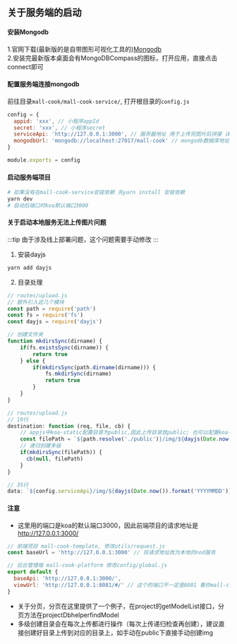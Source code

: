 ## 关于服务端的启动

#### 安装Mongodb
1.官网下载(最新版的是自带图形可视化工具的)[Mongodb](https://www.mongodb.com/try/download/community)<br />
2.安装完最新版本桌面会有MongoDBCompass的图标，打开应用，直接点击connect即可

#### 配置服务端连接mongodb
前往目录`mall-cook/mall-cook-service/`, 打开根目录的`config.js`
```javascript
config = {
  appid: 'xxx', // 小程序appId
  secret: 'xxx', // 小程序secret
  serviceApi: 'http://127.0.0.1:3000', // 服务器地址 用于上传完图片后拼接 详细看routes/upload.js
  mongodbUrl: 'mongodb://localhost:27017/mall-cook' // mongodb数据库地址 格式：mongodb://username:password@host:port/name
}

module.exports = config
```

#### 启动服务端项目
```bash
# 如果没有在mall-cook-service安装依赖 先yarn install 安装依赖
yarn dev 
# 启动后端口时koa默认端口3000
```


#### 关于启动本地服务无法上传图片问题
:::tip
由于涉及线上部署问题，这个问题需要手动修改
:::
1. 安装dayjs
```bash
yarn add dayjs
```

2. 目录处理
```javascript
// routes/upload.js 
// 额外引入这几个模块
const path = require('path')
const fs = require('fs')
const dayjs = require('dayjs')

// 创建文件夹
function mkdirsSync(dirname) {
    if(fs.existsSync(dirname)) {
        return true
    } else {
        if(mkdirsSync(path.dirname(dirname))) {
            fs.mkdirSync(dirname)
            return true
        }
    }
}

// routes/upload.js 
// 19行
destination: function (req, file, cb) {
    // appjs中koa-static配置目录为public,因此上传目录放public; 也可以配置koa-static
    const filePath = `${path.resolve('./public')}/img/${dayjs(Date.now()).format('YYYYMMDD')}`
    // 递归创建多级
    if(mkdirsSync(filePath)) {
      cb(null, filePath)
    }
}

// 35行
data: `${config.serviceApi}/img/${dayjs(Date.now()).format('YYYYMMDD')}/${ctx.req.file.filename}`
```

#### 注意
+ 这里用的端口是koa的默认端口3000，因此前端项目的请求地址是 http://127.0.0.1:3000/ 
```javascript
// 前端项目 mall-cook-template, 修改utils/request.js
const baseUrl = 'http://127.0.0.1:3000' // 将请求地址改为本地的nod服务

// 后台管理端 mall-cook-platform 修改config/global.js
export default {
  baseApi: 'http://127.0.0.1:3000/',
  viewUrl: 'http://127.0.0.1:8081/#/' // 这个的端口不一定是8081 看你mall-cook-template启动时的端口
}
```
+ 关于分页，分页在这里提供了一个例子，在project的getModelList接口，分页方法在projectDbhelperfindModel
+ 多级创建目录会在每次上传都进行操作（每次上传递归检查再创建），建议直接创建好目录上传到对应的目录上，如手动在public下直接手动创建img